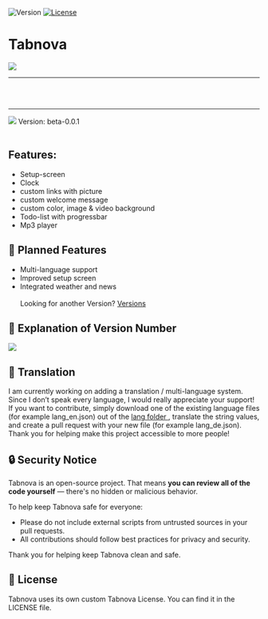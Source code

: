 ![Version](https://img.shields.io/badge/version-beta--0.0.1-blue)
[![License](https://img.shields.io/badge/license-Tabnova%20License%20v1.0-blue)](LICENSE.txt)

# Tabnova

<img src=https://lordaxi.github.io/Tabnova-Assets/Tabnova.png>
<hr>
<br></br>
<hr>
<img src=https://lordaxi.github.io/Tabnova-Assets/screenshot-beta-0.0.1.png>
Version: beta-0.0.1
<br></br>

## Features:

- Setup-screen
- Clock
- custom links with picture
- custom welcome message
- custom color, image & video background
- Todo-list with progressbar
- Mp3 player

## 🚀 Planned Features

- Multi-language support
- Improved setup screen
- Integrated weather and news  
  <br> Looking for another Version? <a href=Versions.md>Versions</a>

## 🧠 Explanation of Version Number

<img src=https://lordaxi.github.io/Tabnova-Assets/Explanation_of_versions.png>

## 💬 Translation

I am currently working on adding a translation / multi-language system. Since I don’t speak every language, I would really appreciate your support!
If you want to contribute, simply download one of the existing language files (for example lang_en.json) out of the <a href="lang">lang folder </a>, translate the string values, and create a pull request with your new file (for example lang_de.json).
Thank you for helping make this project accessible to more people!

## 🔒 Security Notice

Tabnova is an open-source project. That means **you can review all of the code yourself** — there's no hidden or malicious behavior.

To help keep Tabnova safe for everyone:

- Please do not include external scripts from untrusted sources in your pull requests.
- All contributions should follow best practices for privacy and security.

Thank you for helping keep Tabnova clean and safe.

## 📄 License

Tabnova uses its own custom Tabnova License.
You can find it in the LICENSE file.

